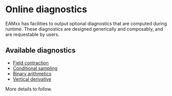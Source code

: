 # Online diagnostics

EAMxx has facilities to output optional diagnostics
that are computed during runtime. These diagnostics
are designed generically and composably, and are requestable by users.

## Available diagnostics

- [Field contraction](field_contraction.md)
- [Conditional sampling](conditional_sampling.md)
- [Binary arithmetics](binary_ops.md)
- [Vertical derivative](vert_derivative.md)

More details to follow.
